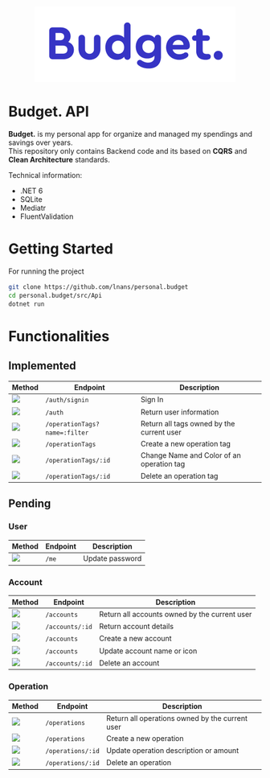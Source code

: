 <p align="center">
    <img src="./doc/logo.png" />
</p>

# Budget. API

**Budget.** is my personal app for organize and managed my spendings and savings over years.\
This repository only contains Backend code and its based on **CQRS** and **Clean Architecture** standards.

Technical information:
- .NET 6
- SQLite
- Mediatr
- FluentValidation

# Getting Started

For running the project

```bash
git clone https://github.com/lnans/personal.budget
cd personal.budget/src/Api
dotnet run
```

# Functionalities

Implemented
---

| Method                                                         | Endpoint                      | Description                               |
|----------------------------------------------------------------|-------------------------------|-------------------------------------------|
| ![](https://img.shields.io/badge/-POST-49cc90?style=plastic)   | `/auth/signin`                | Sign In                                   |
| ![](https://img.shields.io/badge/-GET-61affe?style=plastic)    | `/auth`                       | Return user information                   |
| ![](https://img.shields.io/badge/-GET-61affe?style=plastic)    | `/operationTags?name=:filter` | Return all tags owned by the current user |
| ![](https://img.shields.io/badge/-POST-49cc90?style=plastic)   | `/operationTags`              | Create a new operation tag                |
| ![](https://img.shields.io/badge/-PATCH-50e3c2?style=plastic)  | `/operationTags/:id`          | Change Name and Color of an operation tag |
| ![](https://img.shields.io/badge/-DELETE-f93e3e?style=plastic) | `/operationTags/:id`          | Delete an operation tag                   |

Pending
---
### User
| Method                                                        | Endpoint | Description             |
|---------------------------------------------------------------|----------|-------------------------|
| ![](https://img.shields.io/badge/-PATCH-50e3c2?style=plastic) | `/me`    | Update password         |

### Account
| Method                                                         | Endpoint        | Description                                   |
|----------------------------------------------------------------|-----------------|-----------------------------------------------|
| ![](https://img.shields.io/badge/-GET-61affe?style=plastic)    | `/accounts`     | Return all accounts owned by the current user |
| ![](https://img.shields.io/badge/-GET-61affe?style=plastic)    | `/accounts/:id` | Return account details                        |
| ![](https://img.shields.io/badge/-POST-49cc90?style=plastic)   | `/accounts`     | Create a new account                          |
| ![](https://img.shields.io/badge/-PATCH-50e3c2?style=plastic)  | `/accounts`     | Update account name or icon                   |
| ![](https://img.shields.io/badge/-DELETE-f93e3e?style=plastic) | `/accounts/:id` | Delete an account                             |

### Operation
| Method                                                         | Endpoint          | Description                                     |
|----------------------------------------------------------------|-------------------|-------------------------------------------------|
| ![](https://img.shields.io/badge/-GET-61affe?style=plastic)    | `/operations`     | Return all operations owned by the current user |
| ![](https://img.shields.io/badge/-POST-49cc90?style=plastic)   | `/operations`     | Create a new operation                          |
| ![](https://img.shields.io/badge/-PATCH-50e3c2?style=plastic)  | `/operations/:id` | Update operation description or amount          |
| ![](https://img.shields.io/badge/-DELETE-f93e3e?style=plastic) | `/operations/:id` | Delete an operation                             |

